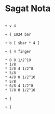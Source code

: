 # Sagat Nota

```scenario oscilla

+ v 4

+ { 1024 bar

+ b [ $bar * 4 ]

+ { 4 finger

* 0 0 1/2^10
* 1/8
* 2/8 4 1/2^8
* 3/8
* 4/8 0 1/2^10
* 5/8
* 6/8 4 1/2^8
* 7/8 0 1/2^10

+ }

+ }

```
